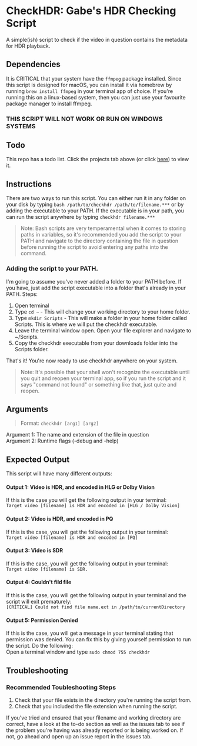 # CheckHDR: Gabe's HDR Checking Script
A simple(ish) script to check if the video in question contains the metadata for HDR playback.

## Dependencies
It is CRITICAL that your system have the ``ffmpeg`` package installed. Since this script is designed for macOS, you can install it via homebrew by running ``brew install ffmpeg`` in your terminal app of choice. If you're running this on a linux-based system, then you can just use your favourite package manager to install ffmpeg.

### THIS SCRIPT WILL NOT WORK OR RUN ON WINDOWS SYSTEMS

## Todo
This repo has a todo list. Click the projects tab above (or click [here](https://github.com/users/GabeThatGuy/projects/1)) to view it.
## Instructions
There are two ways to run this script. You can either run it in any folder on your disk by typing ``bash /path/to/checkhdr /path/to/filename.***`` or by adding the executable to your PATH. If the executable is in your path, you can run the script anywhere by typing ``checkhdr filename.***``

> Note: Bash scripts are very temperamental when it comes to storing paths in variables, so it's recommended you add the script to your PATH and navigate to the directory containing the file in question before running the script to avoid entering any paths into the command. 

### Adding the script to your PATH.
I'm going to assume you've never added a folder to your PATH before. If you have, just add the script executable into a folder that's already in your PATH.
Steps:
1. Open terminal
2. Type ``cd ~`` - This will change your working directory to your home folder.
3. Type ``mkdir Scripts`` - This will make a folder in your home folder called Scripts. This is where we will put the checkhdr executable.
4. Leave the terminal window open. Open your file explorer and navigate to ~/Scripts.
5. Copy the checkhdr executable from your downloads folder into the Scripts folder.

That's it! You're now ready to use checkhdr anywhere on your system.
> Note: It's possible that your shell won't recognize the executable until you quit and reopen your terminal app, so if you run the script and it says "command not found" or something like that, just quite and reopen.

## Arguments
> Format: ``checkhdr [arg1] [arg2]``  

Argument 1: The name and extension of the file in question  
Argument 2: Runtime flags (-debug and -help)  

## Expected Output
This script will have many different outputs:
#### Output 1: Video is HDR, and encoded in HLG or Dolby Vision
If this is the case you will get the following output in your terminal:  
``Target video [filename] is HDR and encoded in [HLG / Dolby Vision]``

#### Output 2: Video is HDR, and encoded in PQ
If this is the case, you will get the following output in your terminal:  
``Target video [filename] is HDR and encoded in [PQ]``

#### Output 3: Video is SDR
If this is the case, you will get the following output in your terminal:  
``Target video [filename] is SDR.``

#### Output 4: Couldn't fild file
If this is the case, you will get the following output in your terminal and the script will exit prematurely:  
``[CRITICAL] Could not find file name.ext in /path/to/currentDirectory``

#### Output 5: Permission Denied
If this is the case, you will get a message in your terminal stating that permission was denied. You can fix this by giving yourself permission to run the script. Do the following:  
Open a terminal window and type ``sudo chmod 755 checkhdr``

## Troubleshooting
### Recommended Toubleshooting Steps
1. Check that your file exists in the directory you're running the script from.
2. Check that you included the file extension when running the script.

If you've tried and ensured that your filename and working directory are correct, have a look at the to-do section as well as the issues tab to see if the problem you're having was already reported or is being worked on. If not, go ahead and open up an issue report in the issues tab. 
